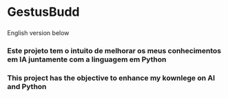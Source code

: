 # GestusBudd

###

<p> English version below</p>
<h3 align="left"> Este projeto tem o intuito de melhorar os meus conhecimentos em IA juntamente com a linguagem em Python</h3>

###

###

<h3 align="left"> This project has the objective to enhance my kownlege on AI and Python</h3>

###

<!--
**rodrigolinhas/rodrigolinhas** is a ✨ _special_ ✨ repository because its `README.md` (this file) appears on your GitHub profile.

Here are some ideas to get you started:

- 🔭 I’m currently working on ...
- 🌱 I’m currently learning ...
- 👯 I’m looking to collaborate on ...
- 🤔 I’m looking for help with ...
- 💬 Ask me about ...
- 📫 How to reach me: ...
- 😄 Pronouns: ...
- ⚡ Fun fact: ...
-->
